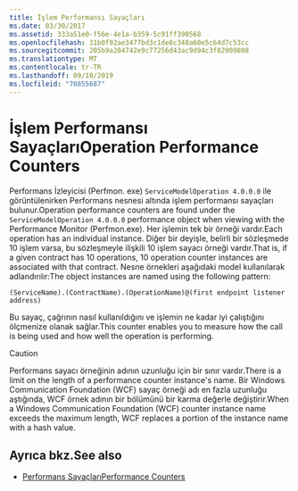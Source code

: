 ```yaml
---
title: İşlem Performansı Sayaçları
ms.date: 03/30/2017
ms.assetid: 333a51e0-f56e-4e1a-b359-5c91ff390568
ms.openlocfilehash: 31b0f92ae3477bd3c1de8c348a60e5c64d7c53cc
ms.sourcegitcommit: 205b9a204742e9c77256d43ac9d94c3f82909808
ms.translationtype: MT
ms.contentlocale: tr-TR
ms.lasthandoff: 09/10/2019
ms.locfileid: "70855687"
---
```

# <a name="operation-performance-counters"></a><span data-ttu-id="621f2-102">İşlem Performansı Sayaçları</span><span class="sxs-lookup"><span data-stu-id="621f2-102">Operation Performance Counters</span></span>
<span data-ttu-id="621f2-103">Performans İzleyicisi (Perfmon. exe) `ServiceModelOperation 4.0.0.0` ile görüntülenirken Performans nesnesi altında işlem performansı sayaçları bulunur.</span><span class="sxs-lookup"><span data-stu-id="621f2-103">Operation performance counters are found under the `ServiceModelOperation 4.0.0.0` performance object when viewing with the Performance Monitor (Perfmon.exe).</span></span> <span data-ttu-id="621f2-104">Her işlemin tek bir örneği vardır.</span><span class="sxs-lookup"><span data-stu-id="621f2-104">Each operation has an individual instance.</span></span> <span data-ttu-id="621f2-105">Diğer bir deyişle, belirli bir sözleşmede 10 işlem varsa, bu sözleşmeyle ilişkili 10 işlem sayacı örneği vardır.</span><span class="sxs-lookup"><span data-stu-id="621f2-105">That is, if a given contract has 10 operations, 10 operation counter instances are associated with that contract.</span></span> <span data-ttu-id="621f2-106">Nesne örnekleri aşağıdaki model kullanılarak adlandırılır:</span><span class="sxs-lookup"><span data-stu-id="621f2-106">The object instances are named using the following pattern:</span></span>  
  
`(ServiceName).(ContractName).(OperationName)@(first endpoint listener address)`
  
 <span data-ttu-id="621f2-107">Bu sayaç, çağrının nasıl kullanıldığını ve işlemin ne kadar iyi çalıştığını ölçmenize olanak sağlar.</span><span class="sxs-lookup"><span data-stu-id="621f2-107">This counter enables you to measure how the call is being used and how well the operation is performing.</span></span>  
  
> [!CAUTION]
> <span data-ttu-id="621f2-108">Performans sayacı örneğinin adının uzunluğu için bir sınır vardır.</span><span class="sxs-lookup"><span data-stu-id="621f2-108">There is a limit on the length of a performance counter instance's name.</span></span> <span data-ttu-id="621f2-109">Bir Windows Communication Foundation (WCF) sayaç örneği adı en fazla uzunluğu aştığında, WCF örnek adının bir bölümünü bir karma değerle değiştirir.</span><span class="sxs-lookup"><span data-stu-id="621f2-109">When a Windows Communication Foundation (WCF) counter instance name exceeds the maximum length, WCF replaces a portion of the instance name with a hash value.</span></span>  
  
## <a name="see-also"></a><span data-ttu-id="621f2-110">Ayrıca bkz.</span><span class="sxs-lookup"><span data-stu-id="621f2-110">See also</span></span>

- [<span data-ttu-id="621f2-111">Performans Sayaçları</span><span class="sxs-lookup"><span data-stu-id="621f2-111">Performance Counters</span></span>](../../../../../docs/framework/wcf/diagnostics/performance-counters/index.md)
